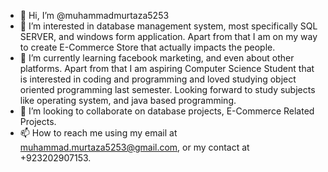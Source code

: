 - 👋 Hi, I’m @muhammadmurtaza5253
- 👀 I’m interested in database management system, most specifically SQL SERVER, and windows form application. Apart from that I am on my way to create E-Commerce Store that actually impacts the people.
- 🌱 I’m currently learning facebook marketing, and even about other platforms. Apart from that I am aspiring Computer Science Student that is interested in coding and programming and loved studying object oriented programming last semester. Looking forward to study subjects like operating system, and java based programming. 
- 💞️ I’m looking to collaborate on database projects, E-Commerce Related Projects.
- 📫 How to reach me using my email at muhammad.murtaza5253@gmail.com, or my contact at +923202907153.

<!---
muhammadmurtaza5253/muhammadmurtaza5253 is a ✨ special ✨ repository because its `README.md` (this file) appears on your GitHub profile.
You can click the Preview link to take a look at your changes.
--->

